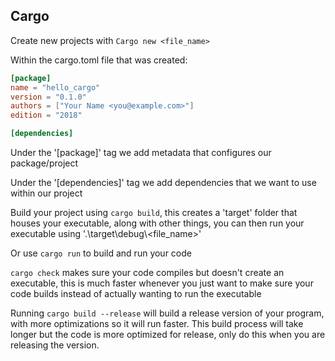 ## Cargo

Create new projects with `Cargo new <file_name>`

Within the cargo.toml file that was created:

```toml
[package]
name = "hello_cargo"
version = "0.1.0"
authors = ["Your Name <you@example.com>"]
edition = "2018"

[dependencies]
```

Under the '[package]' tag we add metadata that configures our package/project

Under the '[dependencies]' tag we add dependencies that we want to use within our project

Build your project using `cargo build`, this creates a 'target' folder that houses your executable, along with other things, you can then run your executable using '.\target\debug\\<file_name>'

Or use `cargo run` to build and run your code

`cargo check` makes sure your code compiles but doesn't create an executable, this is much faster whenever you just want to make sure your code builds instead of actually wanting to run the executable

Running `cargo build --release` will build a release version of your program, with more optimizations so it will run faster. This build process will take longer but the code is more optimized for release, only do this when you are releasing the version.